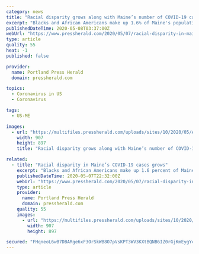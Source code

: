 ```yaml
---
category: news
title: "Racial disparity grows along with Maine’s number of COVID-19 cases"
excerpt: "Blacks and African Americans make up 1.6% of Maine's population but more than 6% of its coronavirus infections."
publishedDateTime: 2020-05-08T03:37:00Z
webUrl: "https://www.pressherald.com/2020/05/07/racial-disparity-in-maines-covid-19-cases-grows/"
type: article
quality: 55
heat: -1
published: false

provider:
  name: Portland Press Herald
  domain: pressherald.com

topics:
  - Coronavirus in US
  - Coronavirus

tags:
  - US-ME

images:
  - url: "https://multifiles.pressherald.com/uploads/sites/10/2020/05/ActiveCovidCases050720-1-e1588892085752.jpg"
    width: 907
    height: 897
    title: "Racial disparity grows along with Maine’s number of COVID-19 cases"

related:
  - title: "Racial disparity in Maine’s COVID-19 cases grows"
    excerpt: "Blacks and African Americans make up 1.6 percent of Maine's population but more than 6 percent of its coronavirus infections."
    publishedDateTime: 2020-05-07T22:32:00Z
    webUrl: "https://www.pressherald.com/2020/05/07/racial-disparity-in-maines-covid-19-cases-grows/"
    type: article
    provider:
      name: Portland Press Herald
      domain: pressherald.com
    quality: 55
    images:
      - url: "https://multifiles.pressherald.com/uploads/sites/10/2020/05/ActiveCovidCases050720-1-e1588892085752.jpg"
        width: 907
        height: 897

secured: "FHqneoL6wB7DBARge6xF3OrSkWB8O7pVsKPT3WV3KXtBQNB6IZ0rGjKmEygYch4gYK5qYvnSn4yRNvsCRhPv5TWsOIq9HYHgMiSMLVdavqiL39ZOBeQuGyafrucx6xm2kSjTsJfoYuwvFLbyCJWhv7hygXkE4mwCk/DoHbXQgi4nC9GuV5XZJHXy9yENg9txO0ehp1lp4QhSz6hGrSgzudd/s59pSN6I4cEC8a9M1PyhKImz5BELyj118E8FAGkb4Yr0Ekio7fy49NTcJRyCC+DW/wq3As1gsaWsis+bSZNTH6gsmqjNzhawJh6gsQ1pL5S7xmEnIRQ3Vg1Gdh3OLItY8lb4RIN6IdhhwX/UHm7zE5qWhWXmTDp4sc/B86QI+K9HoIZk5u4EEVCtXjdbaXRT6+68qbGLVVUIByP7iEjhfFbTzuCPCiiVMSl/Hd0G7XXBYSAgvsZyKUW6U9bfagySMn2mh+Cq+HVluD29ItI=;Y3DhK1SympK8IB7MbrE1TA=="
---
```



